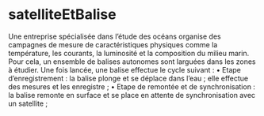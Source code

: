 # satelliteEtBalise

Une entreprise spécialisée dans l’étude des océans organise des campagnes de mesure de
caractéristiques physiques comme la température, les courants, la luminosité et la composition du
milieu marin. Pour cela, un ensemble de balises autonomes sont larguées dans les zones à étudier.
Une fois lancée, une balise effectue le cycle suivant :
• Etape d’enregistrement : la balise plonge et se déplace dans l’eau ; elle effectue des mesures
et les enregistre ;
• Etape de remontée et de synchronisation : la balise remonte en surface et se place en attente
de synchronisation avec un satellite ; 
